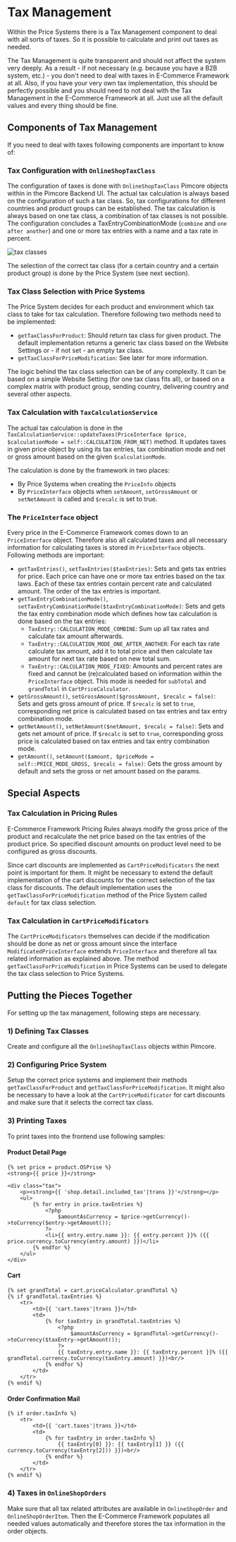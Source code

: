 # Tax Management
Within the Price Systems there is a Tax Management component to deal with all sorts of taxes.
So it is possible to calculate and print out taxes as needed.

The Tax Management is quite transparent and should not affect the system very deeply. As a result - if not necessary 
(e.g. because you have a B2B system, etc.) - you don't need to deal with taxes in E-Commerce Framework at all.
Also, if you have your very own tax implementation, this should be perfectly possible and you should need to not deal with
the Tax Management in the E-Commerce Framework at all. Just use all the default values and every thing should be fine.


## Components of Tax Management
If you need to deal with taxes following components are important to know of: 

### Tax Configuration with `OnlineShopTaxClass`
The configuration of taxes is done with `OnlineShopTaxClass` Pimcore objects within in the Pimcore Backend UI. The actual 
tax calculation is always based on the configuration of such a tax class. So, tax configurations for different countries 
and product groups can be established. The tax calculation is always based on one tax class, a combination of tax classes
is not possible.
The configuration concludes a TaxEntryCombinationMode (`combine` and `one after another`) and one or more tax entries
with a name and a tax rate in percent.

![tax classes](../../img/tax-class.png)

The selection of the correct tax class (for a certain country and a certain product group) is done by the Price System
(see next section).


### Tax Class Selection with Price Systems
The Price System decides for each product and environment which tax class to take for tax calculation. Therefore following
 two methods need to be implemented:
- `getTaxClassForProduct`: Should return tax class for given product. The default implementation returns a generic tax 
  class based on the Website Settings or - if not set - an empty tax class.
- `getTaxClassForPriceModification`: See later for more information.

The logic behind the tax class selection can be of any complexity. It can be based on a simple Website Setting (for one tax
class fits all), or based on a complex matrix with product group, sending country, delivering country and several 
other aspects.


### Tax Calculation with `TaxCalculationService`
The actual tax calculation is done in the `TaxCalculationService::updateTaxes(PriceInterface $price, $calculationMode = self::CALCULATION_FROM_NET)` 
method. It updates taxes in given price object by using its tax entries, tax combination mode and net or gross amount 
based on the given `$calculationMode`.

The calculation is done by the framework in two places:
 - By Price Systems when creating the `PriceInfo` objects
 - By `PriceInterface` objects when `setAmount`, `setGrossAmount` or `setNetAmount` is called and `$recalc` is set to true.


### The `PriceInterface` object
Every price in the E-Commerce Framework comes down to an `PriceInterface` object. Therefore also all calculated taxes and all
necessary information for calculating taxes is stored in `PriceInterface` objects. Following methods are important:
- `getTaxEntries()`, `setTaxEntries($taxEntries)`: Sets and gets tax entries for price. Each price can have one or more 
   tax entries based on the tax laws. Each of these tax entries contain percent rate and calculated amount. 
   The order of the tax entries is important.
- `getTaxEntryCombinationMode()`, `setTaxEntryCombinationMode($taxEntryCombinationMode)`: Sets and gets the tax entry 
   combination mode which defines how tax calculation is done based on the tax entries:
   - `TaxEntry::CALCULATION_MODE_COMBINE`: Sum up all tax rates and calculate tax amount afterwards.
   - `TaxEntry::CALCULATION_MODE_ONE_AFTER_ANOTHER`: For each tax rate calculate tax amount, add it to total price and 
      then calculate tax amount for next tax rate based on new total sum.
   - `TaxEntry::CALCULATION_MODE_FIXED`: Amounts and percent rates are fixed and cannot be (re)calculated based on 
      information within the `PriceInterface` object. This mode is needed for `subTotal` and `grandTotal` in `CartPriceCalculator`.   
- `getGrossAmount()`, `setGrossAmount($grossAmount, $recalc = false)`: Sets and gets gross amount of price. If `$recalc` 
   is set to `true`, corresponding net price is calculated based on tax entries and tax entry combination mode.
- `getNetAmount()`, `setNetAmount($netAmount, $recalc = false)`: Sets and gets net amount of price. If `$recalc` is set 
   to `true`, corresponding gross price is calculated based on tax entries and tax entry combination mode.
- `getAmount()`, `setAmount($amount, $priceMode = self::PRICE_MODE_GROSS, $recalc = false)`: Gets the gross amount by 
   default and sets the gross or net amount based on the params.


## Special Aspects
### Tax Calculation in Pricing Rules
E-Commerce Framework Pricing Rules always modify the gross price of the product and recalculate the net price based on the
tax entries of the product price. So specified discount amounts on product level need to be configured as gross discounts.

Since cart discounts are implemented as `CartPriceModificators` the next point is important for them. It might be necessary
to extend the default implementation of the cart discounts for the correct selection of the tax class for discounts. The
default implementation uses the `getTaxClassForPriceModification` method of the Price System called `default` for tax class
selection.

### Tax Calculation in `CartPriceModificators`
The `CartPriceModificators` themselves can decide if the modification should be done as net or gross amount since the 
interface `ModificatedPriceInterface` extends `PriceInterface` and therefore all tax related information as explained above.
The method `getTaxClassForPriceModification` in Price Systems can be used to delegate the tax class selection to Price 
Systems.


## Putting the Pieces Together
For setting up the tax management, following steps are necessary.

### 1) Defining Tax Classes
Create and configure all the `OnlineShopTaxClass` objects within Pimcore.

### 2) Configuring Price System
Setup the correct price systems and implement their methods `getTaxClassForProduct` and `getTaxClassForPriceModification`.
It might also be necessary to have a look at the `CartPriceModificator` for cart discounts and make sure that it selects the
correct tax class.

### 3) Printing Taxes
To print taxes into the frontend use following samples:

#### Product Detail Page
```twig
{% set price = product.OSPrise %}
<strong>{{ price }}</strong>

<div class="tax">
    <p><strong>{{ 'shop.detail.included_tax'|trans }}'</strong></p>
    <ul>
        {% for entry in price.taxEntries %}
            <?php
                $amountAsCurrency = $price->getCurrency()->toCurrency($entry->getAmount());
            ?>
            <li>{{ entry.entry.name }}: {{ entry.percent }}% ({{ price.currency.toCurrency(entry.amount) }})</li>
        {% endfor %}
    </ul>
</div>
```

#### Cart
```twig
{% set grandTotal = cart.priceCalculator.grandTotal %}
{% if grandTotal.taxEntries %}
    <tr>
        <td>{{ 'cart.taxes'|trans }}</td>
        <td>
            {% for taxEntry in grandTotal.taxEntries %}
                <?php
                    $amountAsCurrency = $grandTotal->getCurrency()->toCurrency($taxEntry->getAmount());
                ?>
                {{ taxEntry.entry.name }}: {{ taxEntry.percent }}% ({{ grandTotal.currency.toCurrency(taxEntry.amount) }})<br/>
            {% endfor %}
        </td>
    </tr>
{% endif %}
```

#### Order Confirmation Mail
```twig
{% if order.taxInfo %}
    <tr>
        <td>{{ 'cart.taxes'|trans }}</td>
        <td>
            {% for taxEntry in order.taxInfo %}
                {{ taxEntry[0] }}: {{ taxEntry[1] }} ({{ currency.toCurrency(taxEntry[2])) }})<br/>
            {% endfor %}
        </td>
    </tr>
{% endif %}
```

### 4) Taxes in `OnlineShopOrders`
Make sure that all tax related attributes are available in `OnlineShopOrder` and `OnlineShopOrderItem`. Then the 
E-Commerce Framework populates all needed values automatically and therefore stores the tax information in the 
order objects.
